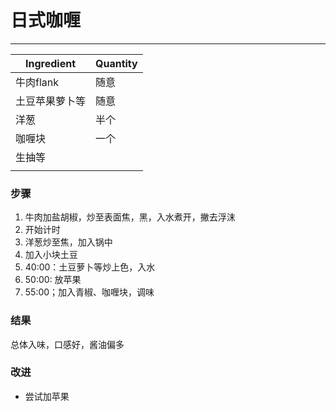 # 日式咖喱
---

| Ingredient | Quantity |
| ----------- | ----------- |
| 牛肉flank | 随意 |
| 土豆苹果萝卜等 | 随意 |
| 洋葱 | 半个 |
| 咖喱块 | 一个 |
| 生抽等 |  |
|  |  |



### 步骤
1. 牛肉加盐胡椒，炒至表面焦，黑，入水煮开，撇去浮沫
2. 开始计时
3. 洋葱炒至焦，加入锅中
4. 加入小块土豆
5. 40:00：土豆萝卜等炒上色，入水
6. 50:00: 放苹果
7. 55:00；加入青椒、咖喱块，调味





### 结果
总体入味，口感好，酱油偏多






### 改进
- 尝试加苹果